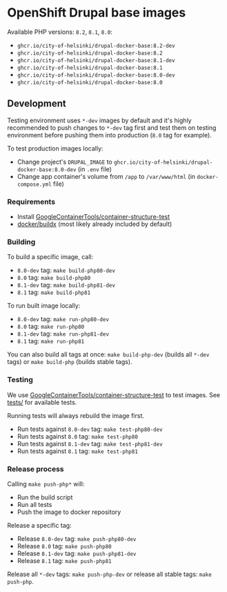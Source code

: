 # OpenShift Drupal base images

Available PHP versions: `8.2`, `8.1`, `8.0`:

- `ghcr.io/city-of-helsinki/drupal-docker-base:8.2-dev`
- `ghcr.io/city-of-helsinki/drupal-docker-base:8.2`
- `ghcr.io/city-of-helsinki/drupal-docker-base:8.1-dev`
- `ghcr.io/city-of-helsinki/drupal-docker-base:8.1`
- `ghcr.io/city-of-helsinki/drupal-docker-base:8.0-dev`
- `ghcr.io/city-of-helsinki/drupal-docker-base:8.0`

## Development

Testing environment uses `*-dev` images by default and it's highly recommended to push changes to `*-dev` tag first and test them on testing environment before pushing them into production (`8.0` tag for example).

To test production images locally:
- Change project's `DRUPAL_IMAGE` to `ghcr.io/city-of-helsinki/drupal-docker-base:8.0-dev` (in `.env` file)
- Change app container's volume from `/app` to `/var/www/html` (in `docker-compose.yml` file)

### Requirements

- Install [GoogleContainerTools/container-structure-test](https://github.com/GoogleContainerTools/container-structure-test)
- [docker/buildx](https://github.com/docker/buildx) (most likely already included by default)

### Building

To build a specific image, call:

- `8.0-dev` tag: `make build-php80-dev`
- `8.0` tag: `make build-php80`
- `8.1-dev` tag: `make build-php81-dev`
- `8.1` tag: `make build-php81`

To run built image locally:

- `8.0-dev` tag: `make run-php80-dev`
- `8.0` tag: `make run-php80`
- `8.1-dev` tag: `make run-php81-dev`
- `8.1` tag: `make run-php81`

You can also build all tags at once: `make build-php-dev` (builds all `*-dev` tags) or `make build-php` (builds stable tags).

### Testing

We use [GoogleContainerTools/container-structure-test](https://github.com/GoogleContainerTools/container-structure-test) to test images. See [tests/](tests/) for available tests.

Running tests will always rebuild the image first.

- Run tests against `8.0-dev` tag: `make test-php80-dev`
- Run tests against `8.0` tag: `make test-php80`
- Run tests against `8.1-dev` tag: `make test-php81-dev`
- Run tests against `8.1` tag: `make test-php81`

### Release process

Calling `make push-php*` will:
- Run the build script
- Run all tests
- Push the image to docker repository

Release a specific tag:

- Release `8.0-dev` tag: `make push-php80-dev`
- Release `8.0` tag: `make push-php80`
- Release `8.1-dev` tag: `make push-php81-dev`
- Release `8.1` tag: `make push-php81`

Release all `*-dev` tags: `make push-php-dev` or release all stable tags: `make push-php`.
